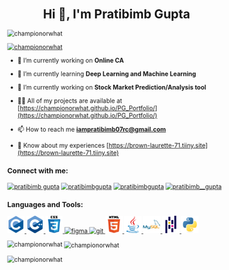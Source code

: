 <h1 align="center">Hi 👋, I'm Pratibimb Gupta</h1>
<p align="left"> <img src="https://komarev.com/ghpvc/?username=championorwhat&label=Profile%20views&color=0e75b6&style=flat" alt="championorwhat" /> </p>

<p align="left"> <a href="https://github.com/ryo-ma/github-profile-trophy"><img src="https://github-profile-trophy.vercel.app/?username=championorwhat" alt="championorwhat" /></a> </p>

- 🔭 I’m currently working on **Online CA**

- 🌱 I’m currently learning **Deep Learning and Machine Learning**

- 🔭 I’m currently working on **Stock Market Prediction/Analysis tool**

- 👨‍💻 All of my projects are available at [https://championorwhat.github.io/PG_Portfolio/](https://championorwhat.github.io/PG_Portfolio/)

- 📫 How to reach me **iampratibimb07rc@gmail.com**

- 📄 Know about my experiences [https://brown-laurette-71.tiiny.site](https://brown-laurette-71.tiiny.site)

<h3 align="left">Connect with me:</h3>
<p align="left">
<a href="https://www.linkedin.com/in/pratibimb-gupta-20b918288/" target="blank"><img align="center" src="https://raw.githubusercontent.com/rahuldkjain/github-profile-readme-generator/master/src/images/icons/Social/linked-in-alt.svg" alt="pratibimb gupta" height="30" width="40" /></a>
<a href="https://kaggle.com/pratibimbgupta" target="blank"><img align="center" src="https://raw.githubusercontent.com/rahuldkjain/github-profile-readme-generator/master/src/images/icons/Social/kaggle.svg" alt="pratibimbgupta" height="30" width="40" /></a>
<a href="https://instagram.com/pratibimbgupta" target="blank"><img align="center" src="https://raw.githubusercontent.com/rahuldkjain/github-profile-readme-generator/master/src/images/icons/Social/instagram.svg" alt="pratibimbgupta" height="30" width="40" /></a>
<a href="https://www.leetcode.com/pratibimb__gupta" target="blank"><img align="center" src="https://raw.githubusercontent.com/rahuldkjain/github-profile-readme-generator/master/src/images/icons/Social/leet-code.svg" alt="pratibimb__gupta" height="30" width="40" /></a>
</p>

<h3 align="left">Languages and Tools:</h3>
<p align="left"> <a href="https://www.cprogramming.com/" target="_blank" rel="noreferrer"> <img src="https://raw.githubusercontent.com/devicons/devicon/master/icons/c/c-original.svg" alt="c" width="40" height="40"/> </a> <a href="https://www.w3schools.com/cpp/" target="_blank" rel="noreferrer"> <img src="https://raw.githubusercontent.com/devicons/devicon/master/icons/cplusplus/cplusplus-original.svg" alt="cplusplus" width="40" height="40"/> </a> <a href="https://www.w3schools.com/css/" target="_blank" rel="noreferrer"> <img src="https://raw.githubusercontent.com/devicons/devicon/master/icons/css3/css3-original-wordmark.svg" alt="css3" width="40" height="40"/> </a> <a href="https://www.figma.com/" target="_blank" rel="noreferrer"> <img src="https://www.vectorlogo.zone/logos/figma/figma-icon.svg" alt="figma" width="40" height="40"/> </a> <a href="https://git-scm.com/" target="_blank" rel="noreferrer"> <img src="https://www.vectorlogo.zone/logos/git-scm/git-scm-icon.svg" alt="git" width="40" height="40"/> </a> <a href="https://www.w3.org/html/" target="_blank" rel="noreferrer"> <img src="https://raw.githubusercontent.com/devicons/devicon/master/icons/html5/html5-original-wordmark.svg" alt="html5" width="40" height="40"/> </a> <a href="https://www.java.com" target="_blank" rel="noreferrer"> <img src="https://raw.githubusercontent.com/devicons/devicon/master/icons/java/java-original.svg" alt="java" width="40" height="40"/> </a> <a href="https://www.mysql.com/" target="_blank" rel="noreferrer"> <img src="https://raw.githubusercontent.com/devicons/devicon/master/icons/mysql/mysql-original-wordmark.svg" alt="mysql" width="40" height="40"/> </a> <a href="https://pandas.pydata.org/" target="_blank" rel="noreferrer"> <img src="https://raw.githubusercontent.com/devicons/devicon/2ae2a900d2f041da66e950e4d48052658d850630/icons/pandas/pandas-original.svg" alt="pandas" width="40" height="40"/> </a> <a href="https://www.python.org" target="_blank" rel="noreferrer"> <img src="https://raw.githubusercontent.com/devicons/devicon/master/icons/python/python-original.svg" alt="python" width="40" height="40"/> </a> </p>

<p><img align="left" src="https://github-readme-stats.vercel.app/api/top-langs?username=championorwhat&show_icons=true&locale=en&layout=compact" alt="championorwhat" /></p>

<p>&nbsp;<img align="center" src="https://github-readme-stats.vercel.app/api?username=championorwhat&show_icons=true&locale=en" alt="championorwhat" /></p>

<p><img align="center" src="https://github-readme-streak-stats.herokuapp.com/?user=championorwhat&" alt="championorwhat" /></p>
